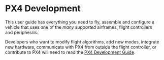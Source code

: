 # PX4 Development

This user guide has everything you need to fly, assemble and configure a vehicle that uses one of the *many supported* airframes, flight controllers and peripherals.

Developers who want to modify flight algorithms, add new modes, integrate new hardware, communicate with PX4 from outside the flight controller, or contribute to PX4 will need to read 
the [PX4 Development Guide](http://dev.px4.io/).
